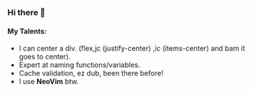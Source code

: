 ### Hi there 👋
#### My Talents:
  - I can center a div. (flex,jc (justify-center) ,ic (items-center) and bam it goes to center).
  - Expert at naming functions/variables.
  - Cache validation, ez dub, been there before!
  - I use **NeoVim** btw.
<!--
**Raghav-rv28/Raghav-rv28** is a ✨ _special_ ✨ repository because its `README.md` (this file) appears on your GitHub profile.

Here are some ideas to get you started:

- 🔭 I’m currently working on ...
- 🌱 I’m currently learning ...
- 👯 I’m looking to collaborate on ...
- 🤔 I’m looking for help with ...
- 💬 Ask me about ...
- 📫 How to reach me: ...
- 😄 Pronouns: ...
- ⚡ Fun fact: ...
-->
